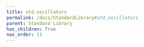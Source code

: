 ```yaml
---
title: std.oscillators
permalink: /docs/StandardLibrary#std_oscillators
parent: Standard Library
has_children: True
nav_order: 11
---
```

